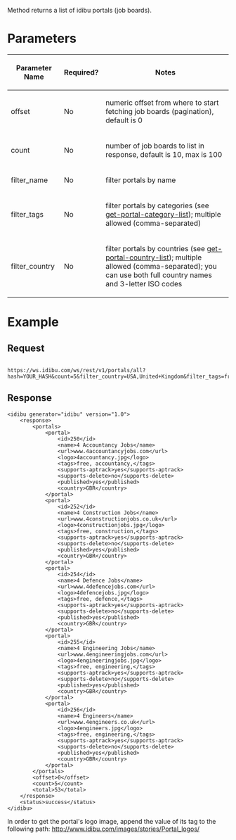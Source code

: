 <p>Method returns a list of idibu portals (job boards).</p>
<h1>
	Parameters</h1>
<table cellpadding="2" cellspacing="0" class="t1" width="1084.0">
	<thead>
		<tr>
			<th class="td1" scope="col" valign="middle">
				<p class="p1"><b>Parameter Name</b></p>
			</th>
			<th class="td2" scope="col" valign="middle">
				<p class="p1"><b>Required?</b></p>
			</th>
			<th class="td3" scope="col" valign="middle">
				<p class="p1"><b>Notes</b></p>
			</th>
		</tr>
	</thead>
	<tbody>
		<tr>
			<td class="td1" valign="middle">
				<p class="p2">offset</p>
			</td>
			<td class="td2" valign="middle">
				<p class="p2">No</p>
			</td>
			<td class="td3" valign="middle">
				<p class="p2">numeric offset from where to start fetching job boards (pagination), default is 0</p>
			</td>
		</tr>
		<tr>
			<td class="td1" valign="middle">
				<p class="p2">count</p>
			</td>
			<td class="td2" valign="middle">
				<p class="p2">No</p>
			</td>
			<td class="td3" valign="middle">
				<p class="p2">number of job boards to list in response, default is 10, max is 100</p>
			</td>
		</tr>
		<tr>
			<td class="td1" valign="middle">
				<p class="p2">filter_name</p>
			</td>
			<td class="td2" valign="middle">
				<p class="p2">No</p>
			</td>
			<td class="td3" valign="middle">
				<p class="p2">filter portals by name</p>
			</td>
		</tr>
		<tr>
			<td class="td1" valign="middle">
				<p class="p2">filter_tags</p>
			</td>
			<td class="td2" valign="middle">
				<p class="p2">No</p>
			</td>
			<td class="td3" valign="middle">
				<p class="p2">filter portals by categories (see <a href="https://github.com/oneworldmarket/idibu-api/blob/master/webservices/portal-management/portal-details/get-portal-category-list.md" target="_blank">get-portal-category-list</a>); multiple allowed (comma-separated)</p>
			</td>
		</tr>
		<tr>
			<td class="td1" valign="middle">
				<p class="p2">filter_country</p>
			</td>
			<td class="td2" valign="middle">
				<p class="p2">No</p>
			</td>
			<td class="td3" valign="middle">
				<p class="p2">filter portals by countries (see <a href="https://github.com/oneworldmarket/idibu-api/blob/master/webservices/portal-management/portal-details/get-portal-country-list.md" target="_blank">get-portal-country-list</a>); multiple allowed (comma-separated); you can use both full country names and 3-letter ISO codes</p>
			</td>
		</tr>
	</tbody>
</table>
<h1>
	Example</h1>
<h2>
	Request</h2>
<pre>
<code>
https://ws.idibu.com/ws/rest/v1/portals/all?hash=YOUR_HASH&count=5&filter_country=USA,United+Kingdom&filter_tags=free
</code></pre>
<h2>
	Response</h2>
<pre>
<code type="xml">&lt;idibu generator=&quot;idibu&quot; version=&quot;1.0&quot;&gt;
	&lt;response&gt;
		&lt;portals&gt;
			&lt;portal&gt;
				&lt;id&gt;250&lt;/id&gt;
				&lt;name&gt;4 Accountancy Jobs&lt;/name&gt;
				&lt;url&gt;www.4accountancyjobs.com&lt;/url&gt;
				&lt;logo&gt;4accountancy.jpg&lt;/logo&gt;
				&lt;tags&gt;free, accountancy,&lt;/tags&gt;
				&lt;supports-aptrack&gt;yes&lt;/supports-aptrack&gt;
				&lt;supports-delete&gt;no&lt;/supports-delete&gt;
				&lt;published&gt;yes&lt;/published&gt;
				&lt;country&gt;GBR&lt;/country&gt;
			&lt;/portal&gt;
			&lt;portal&gt;
				&lt;id&gt;252&lt;/id&gt;
				&lt;name&gt;4 Construction Jobs&lt;/name&gt;
				&lt;url&gt;www.4constructionjobs.co.uk&lt;/url&gt;
				&lt;logo&gt;4constructionjobs.jpg&lt;/logo&gt;
				&lt;tags&gt;free, construction,&lt;/tags&gt;
				&lt;supports-aptrack&gt;yes&lt;/supports-aptrack&gt;
				&lt;supports-delete&gt;no&lt;/supports-delete&gt;
				&lt;published&gt;yes&lt;/published&gt;
				&lt;country&gt;GBR&lt;/country&gt;
			&lt;/portal&gt;
			&lt;portal&gt;
				&lt;id&gt;254&lt;/id&gt;
				&lt;name&gt;4 Defence Jobs&lt;/name&gt;
				&lt;url&gt;www.4defencejobs.com&lt;/url&gt;
				&lt;logo&gt;4defencejobs.jpg&lt;/logo&gt;
				&lt;tags&gt;free, defence,&lt;/tags&gt;
				&lt;supports-aptrack&gt;yes&lt;/supports-aptrack&gt;
				&lt;supports-delete&gt;no&lt;/supports-delete&gt;
				&lt;published&gt;yes&lt;/published&gt;
				&lt;country&gt;GBR&lt;/country&gt;
			&lt;/portal&gt;
			&lt;portal&gt;
				&lt;id&gt;255&lt;/id&gt;
				&lt;name&gt;4 Engineering Jobs&lt;/name&gt;
				&lt;url&gt;www.4engineeringjobs.com&lt;/url&gt;
				&lt;logo&gt;4engineeringjobs.jpg&lt;/logo&gt;
				&lt;tags&gt;free, engineering,&lt;/tags&gt;
				&lt;supports-aptrack&gt;yes&lt;/supports-aptrack&gt;
				&lt;supports-delete&gt;no&lt;/supports-delete&gt;
				&lt;published&gt;yes&lt;/published&gt;
				&lt;country&gt;GBR&lt;/country&gt;
			&lt;/portal&gt;
			&lt;portal&gt;
				&lt;id&gt;256&lt;/id&gt;
				&lt;name&gt;4 Engineers&lt;/name&gt;
				&lt;url&gt;www.4engineers.co.uk&lt;/url&gt;
				&lt;logo&gt;4engineers.jpg&lt;/logo&gt;
				&lt;tags&gt;free, engineering,&lt;/tags&gt;
				&lt;supports-aptrack&gt;yes&lt;/supports-aptrack&gt;
				&lt;supports-delete&gt;no&lt;/supports-delete&gt;
				&lt;published&gt;yes&lt;/published&gt;
				&lt;country&gt;GBR&lt;/country&gt;
			&lt;/portal&gt;
		&lt;/portals&gt;
		&lt;offset&gt;0&lt;/offset&gt;
		&lt;count&gt;5&lt;/count&gt;
		&lt;total&gt;53&lt;/total&gt;
	&lt;/response&gt;
	&lt;status&gt;success&lt;/status&gt;
&lt;/idibu&gt;
</code></pre>

In order to get the portal's logo image, append the value of its tag to the following path: http://www.idibu.com/images/stories/Portal_logos/
